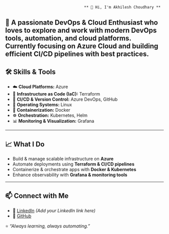                                        ** 👋 Hi, I'm Akhilesh Choudhary ** 
🚀 A passionate **DevOps & Cloud Enthusiast** who loves to explore and work with modern DevOps tools, automation, and cloud platforms.  
Currently focusing on **Azure Cloud** and building efficient CI/CD pipelines with best practices.  
---
## 🛠️ Skills & Tools  
- ☁️ **Cloud Platforms:** Azure  
- 🔧 **Infrastructure as Code (IaC):** Terraform  
- 🔄 **CI/CD & Version Control:** Azure DevOps, GitHub  
- 🐧 **Operating Systems:** Linux  
- 🐳 **Containerization:** Docker  
- ☸️ **Orchestration:** Kubernetes, Helm  
- 📊 **Monitoring & Visualization:** Grafana  
---
## 📈 What I Do  
- Build & manage scalable infrastructure on **Azure**  
- Automate deployments using **Terraform & CI/CD pipelines**  
- Containerize & orchestrate apps with **Docker & Kubernetes**  
- Enhance observability with **Grafana & monitoring tools**  
---
## 📫 Connect with Me  
- 💼 [LinkedIn](https://www.linkedin.com/) *(Add your LinkedIn link here)*  
- 🐙 [GitHub](https://github.com/your-username)  

⭐️ *“Always learning, always automating.”*  
